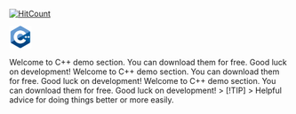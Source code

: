 [![HitCount](https://hits.dwyl.com/ThreadedDev/Cpp-demo-software.svg?style=flat&show=unique)](http://hits.dwyl.com/ThreadedDev/Cpp-demo-software)
<p align="left"> <a href="https://www.w3schools.com/cpp/" target="_blank" rel="noreferrer"> <img src="https://raw.githubusercontent.com/devicons/devicon/master/icons/cplusplus/cplusplus-original.svg" alt="cplusplus" width="40" height="40"/> </a> </p>  
<h align="left">Welcome to C++ demo section. You can download them for free. Good luck on development!</h>
<h align="left">Welcome to C++ demo section. You can download them for free. Good luck on development!</h>
<h align="left">Welcome to C++ demo section. You can download them for free. Good luck on development!</h>
> [!TIP]
> Helpful advice for doing things better or more easily.
